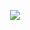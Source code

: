 <p align="center">
  <a href="https://skillicons.dev">
    <img src="https://skillicons.dev/icons?i=neovim,vscode,pycharm,git,bash,python,django,js,postgres" />
  </a>
</p>
